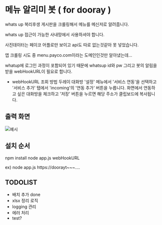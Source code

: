 # 메뉴 알리미 봇 ( for dooray )
whats up 복리후생 게시판을 크롤링해서 메뉴를 메신저로 알려줍니다.

whats up 접근이 가능한 사내망에서 사용하셔야 합니다.

사진데이터는 페이코 어플로만 보이고 api도 따로 없는것같아 못 넣었습니다.

앱 크롤링 시도 중 menu.payco.com이라는 도메인인것만 알아냈는데...

whatup에 로그인 과정이 포함되어 있기 때문에
whatsup id와 pw
그리고 봇의 알림을 받을 webHookURL이 필요로 합니다.

- webHookURL 조회 방법
두레이 대화방 '설정' 메뉴에서 '서비스 연동'을 선택하고 '서비스 추가' 탭에서 'incoming'의 '연동 추가' 버튼을 누릅니다. 화면에서 연동하고 싶은 대화방을 체크하고 '저장' 버튼을 누르면 해당 주소가 클립보드에 복사됩니다.


## 출력 화면
![예시](example.png)



## 설치 순서
npm install
node app.js webHookURL

ex) node app.js https://doorayt~~~....

## TODOLIST
- 배치 추가 done
- xlsx 정리 로직 
- logging 관리
- 에러 처리
- test?